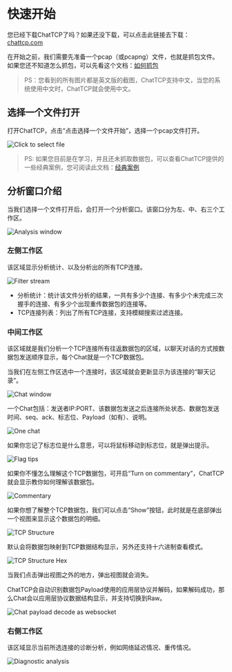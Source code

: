 # 快速开始

您已经下载ChatTCP了吗？如果还没下载，可以点击此链接去下载：[chattcp.com](https://chattcp.com)

在开始之前，我们需要先准备一个pcap（或pcapng）文件，也就是抓包文件。
如果您还不知道怎么抓包，可以先看这个文档：[如何抓包](/zh/how-to-capture-tcp-packets)

> PS：您看到的所有图片都是英文版的截图，ChatTCP支持中文，当您的系统使用中文时，ChatTCP就会使用中文。

## 选择一个文件打开

打开ChatTCP，点击“点击选择一个文件开始”，选择一个pcap文件打开。

![Click to select file](/images/quick-start/click-to-select-file.png)

> PS: 如果您目前是在学习，并且还未抓取数据包，可以查看ChatTCP提供的一些经典案例，您可阅读此文档：[经典案例](/zh/classic-case)

## 分析窗口介绍

当我们选择一个文件打开后，会打开一个分析窗口。该窗口分为左、中、右三个工作区。

![Analysis window](/images/quick-start/analysis-window.png)

### 左侧工作区

该区域显示分析统计、以及分析出的所有TCP连接。

![Filter stream](/images/quick-start/analysis-left-workspace.png)

* 分析统计：统计该文件分析的结果，一共有多少个连接、有多少个未完成三次握手的连接、有多少个出现重传数据包的连接等。
* TCP连接列表：列出了所有TCP连接，支持模糊搜索过滤连接。

### 中间工作区

该区域就是我们分析一个TCP连接所有往返数据包的区域，以聊天对话的方式按数据包发送顺序显示，每个Chat就是一个TCP数据包。

当我们在左侧工作区选中一个连接时，该区域就会更新显示为该连接的“聊天记录”。

![Chat window](/images/quick-start/analysis-main-workspace.png)

一个Chat包括：发送者IP:PORT、该数据包发送之后连接所处状态、数据包发送时间、seq、ack、标志位、Payload（如有）、说明。

![One chat](/images/quick-start/chat-struct.png)

如果你忘记了标志位是什么意思，可以将鼠标移动到标志位，就是弹出提示。

![Flag tips](/images/quick-start/chat-tcp-flag-tips.png)

如果你不懂怎么理解这个TCP数据包，可开启“Turn on commentary”，ChatTCP就会显示教你如何理解该数据包。

![Commentary](/images/quick-start/chat-commentary.png)

如果你想了解整个TCP数据包，我们可以点击“Show”按钮，此时就是在底部弹出一个视图来显示这个数据包的明细。

![TCP Structure](/images/quick-start/tcp-structure.png)

默认会将数据包映射到TCP数据结构显示，另外还支持十六进制查看模式。

![TCP Structure Hex](/images/quick-start/tcp-structure-hex.png)

当我们点击弹出视图之外的地方，弹出视图就会消失。

ChatTCP会自动识别数据包Payload使用的应用层协议并解码，如果解码成功，那么Chat会以应用层协议数据结构显示，并支持切换到Raw。

![Chat payload decode as websocket](/images/quick-start/chat-payload-websocket.png)

### 右侧工作区

该区域显示当前所选连接的诊断分析，例如网络延迟情况、重传情况。

![Diagnostic analysis](/images/quick-start/analysis-right-workspace.png)
